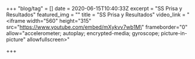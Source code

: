 +++
"blog/tag" = []
date = 2020-06-15T10:40:33Z
excerpt = "SS Prisa y Resultados"
featured_img = ""
title = "SS Prisa y Resultados"
video_link = "<iframe width=\"560\" height=\"315\" src=\"https://www.youtube.com/embed/mXykvv7wb1M\" frameborder=\"0\" allow=\"accelerometer; autoplay; encrypted-media; gyroscope; picture-in-picture\" allowfullscreen></iframe>"

+++
